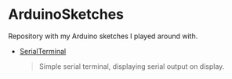 # ArduinoSketches
Repository with my Arduino sketches I played around with.

* [SerialTerminal](./SerialTerminal)

  > Simple serial terminal, displaying serial output on display.

